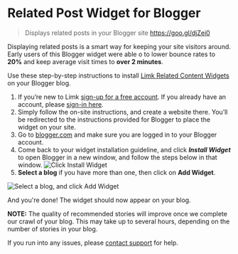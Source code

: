 # Related Post Widget for Blogger

> Displays related posts in your Blogger site https://goo.gl/djZei0

Displaying related posts is a smart way for keeping your site visitors around. Early users of this Blogger widget were able o to lower bounce rates to **20%** and keep average visit times to **over 2 minutes**.

Use these step-by-step instructions to install [Limk Related Content Widgets](https://goo.gl/djZei0) on your Blogger blog.

 1. If you’re new to Limk [sign-up for a free account](https://goo.gl/djZei0). If you already have an account, please [sign-in here](https://goo.gl/TX6HCW).
 2. Simply follow the on-site instructions, and create a website there. You’ll be redirected to the instructions provided for Blogger to place the widget on your site.
 3. Go to [blogger.com](http://blogger.com) and make sure you are logged in to your Blogger account.
 4. Come back to your widget installation guideline, and click ***Install Widget*** to open Blogger in a new window, and follow the steps below in that window. ![Click Install Widget](https://limk.com/assets/img/help/limk-install-widget-blogger.png)
 5. **Select a blog** if you have more than one, then click on **Add Widget**.  


 ![Select a blog, and click Add Widget](https://limk.com/assets/img/help/Limk-blogger-new.png)
 
And you're done! The widget should now appear on your blog.





**NOTE:** The quality of recommended stories will improve once we complete our crawl of your blog. This may take up to several hours, depending on the number of stories in your blog.

If you run into any issues, please [contact support](mailto:support@limk.com) for help.

